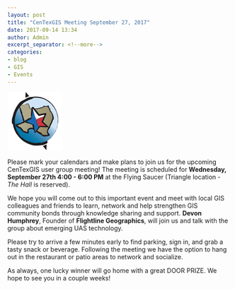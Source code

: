 ```yaml
---
layout: post
title: "CenTexGIS Meeting September 27, 2017"
date: 2017-09-14 13:34
author: Admin
excerpt_separator: <!--more-->
categories:
- blog
- GIS
- Events
---
```

![centexgis](/assets/img/blog/centex.png)

Please mark your calendars and make plans to join us for the upcoming CenTexGIS user group meeting!  The meeting is scheduled for **Wednesday, September 27th 4:00 - 6:00 PM** at the Flying Saucer (Triangle location - *The Hall* is reserved).
<!--more-->

We hope you will come out to this important event and meet with local GIS colleagues and friends to learn, network and help strengthen GIS community bonds through knowledge sharing and support. **Devon Humphrey**, Founder of **Flightline Geographics**, will join us and talk with the group about emerging UAS technology.

Please try to arrive a few minutes early to find parking, sign in, and grab a tasty snack or beverage.  Following the meeting we have the option to hang out in the restaurant or patio areas to network and socialize.

As always, one lucky winner will go home with a great DOOR PRIZE.  We hope to see you in a couple weeks!

